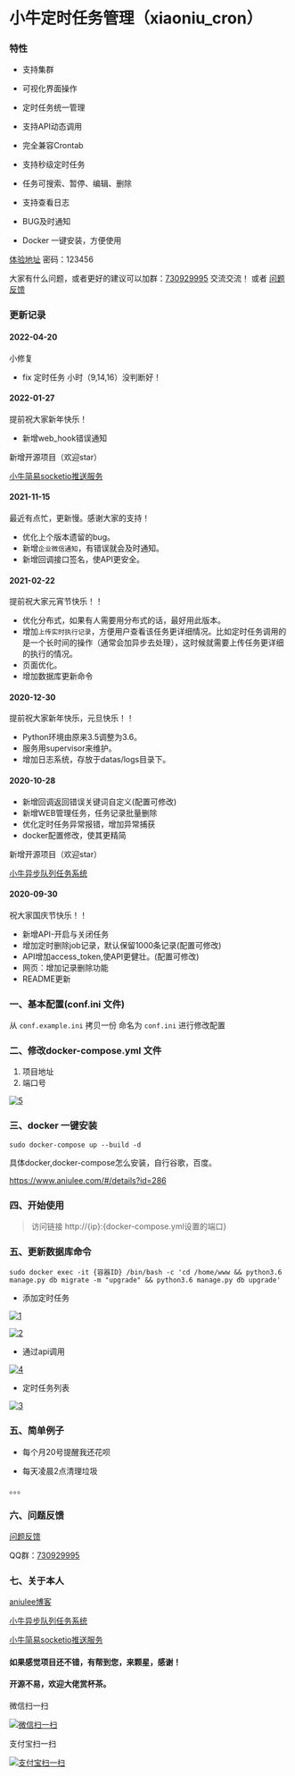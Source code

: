 # 小牛定时任务管理（xiaoniu_cron）


### 特性

* 支持集群

* 可视化界面操作

* 定时任务统一管理

* 支持API动态调用

* 完全兼容Crontab

* 支持秒级定时任务

* 任务可搜索、暂停、编辑、删除

* 支持查看日志

* BUG及时通知

* Docker 一键安装，方便使用

[体验地址](http://cron_demo.aniulee.com/ "体验地址") 密码：123456

大家有什么问题，或者更好的建议可以加群：[730929995](https://jq.qq.com/?_wv=1027&k=6ovCipI9) 交流交流！
或者 [问题反馈](https://support.qq.com/products/284784 "问题反馈")

### 更新记录

#### 2022-04-20

小修复

* fix 定时任务 小时（9,14,16）没判断好！


#### 2022-01-27

提前祝大家新年快乐！

* 新增web_hook错误通知


新增开源项目（欢迎star）

[小牛简易socketio推送服务](https://github.com/aniu-lee/xiaoniu_socketio_server "小牛简易socketio推送服务")

#### 2021-11-15

最近有点忙，更新慢。感谢大家的支持！

* 优化上个版本遗留的bug。
* 新增`企业微信通知`，有错误就会及时通知。
* 新增回调接口签名，使API更安全。

#### 2021-02-22

提前祝大家元宵节快乐！！

* 优化分布式，如果有人需要用分布式的话，最好用此版本。
* 增加`上传实时执行记录`，方便用户查看该任务更详细情况。比如定时任务调用的是一个长时间的操作（通常会加异步去处理），这时候就需要上传任务更详细的执行的情况。
* 页面优化。
* 增加数据库更新命令

#### 2020-12-30

提前祝大家新年快乐，元旦快乐！！

* Python环境由原来3.5调整为3.6。
* 服务用supervisor来维护。
* 增加日志系统，存放于datas/logs目录下。

#### 2020-10-28

* 新增回调返回错误关键词自定义(配置可修改)
* 新增WEB管理任务，任务记录批量删除
* 优化定时任务异常报错，增加异常捕获
* docker配置修改，使其更精简

新增开源项目（欢迎star）

[小牛异步队列任务系统](https://github.com/aniu-lee/xiaoniu_tasks "小牛异步队列任务系统")

#### 2020-09-30

祝大家国庆节快乐！！

* 新增API-开启与关闭任务
* 增加定时删除job记录，默认保留1000条记录(配置可修改)
* API增加access_token,使API更健壮。(配置可修改)
* 网页：增加记录删除功能
* README更新


### 一、基本配置(conf.ini 文件)

从 `conf.example.ini` 拷贝一份 命名为 `conf.ini` 进行修改配置


### 二、修改docker-compose.yml 文件
1. 项目地址
2. 端口号

[![5](doc/5.png "修改docker-compose.yml文件")]()

### 三、docker 一键安装

```shell script
sudo docker-compose up --build -d
```

具体docker,docker-compose怎么安装，自行谷歌，百度。

https://www.aniulee.com/#/details?id=286

### 四、开始使用

> 访问链接 http://{ip}:{docker-compose.yml设置的端口}

### 五、更新数据库命令

`sudo docker exec -it {容器ID} /bin/bash -c 'cd /home/www && python3.6 manage.py db migrate -m "upgrade" && python3.6 manage.py db upgrade'` 

* 添加定时任务

[![1](doc/1.png "添加date定时")]()

[![2](doc/2.png "添加定时")]()

* 通过api调用 

[![4](doc/4.png "添加定时")]()

* 定时任务列表

[![3](doc/3.png "添加date定时")]()

### 五、简单例子

* 每个月20号提醒我还花呗

* 每天凌晨2点清理垃圾

。。。

### 六、问题反馈

[问题反馈](https://support.qq.com/products/284784 "问题反馈")

QQ群：[730929995](https://jq.qq.com/?_wv=1027&k=6ovCipI9)

### 七、关于本人

[aniulee博客](https://www.aniulee.com "aniulee博客")

[小牛异步队列任务系统](https://github.com/aniu-lee/xiaoniu_tasks "小牛异步队列任务系统")

[小牛简易socketio推送服务](https://github.com/aniu-lee/xiaoniu_socketio_server "小牛简易socketio推送服务")


#### 如果感觉项目还不错，有帮到您，来颗星，感谢！

#### 开源不易，欢迎大佬赏杯茶。


微信扫一扫

[![微信扫一扫](doc/weixin.jpg "微信扫码打赏")]()

支付宝扫一扫

[![支付宝扫一扫](doc/ali.jpg "微信扫码打赏")]()
